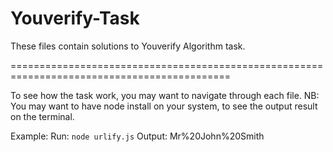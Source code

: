 # Youverify-Task

These files contain solutions to Youverify Algorithm task. 

============================================================================================

To see how the task work, you may want to navigate through each file.
NB: You may want to have node install on your system, to see the output result on the terminal. 

Example: 
Run: `node urlify.js`
Output: Mr%20John%20Smith

